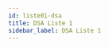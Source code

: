 ```yaml
---
id: liste01-dsa
title: DSA Liste 1
sidebar_label: DSA Liste 1
---
```

<table id="dsaListe"> </table> <!-- Hier wird alles reingepackt -->  
	
<p hidden><img src="/img/zur.png" width="20" onload="dsaListen(1)" /></p> <!-- Initialisierung ------------>

<div id="dsaTab2">
	<div hidden>
## ÜBERSICHT Auditor 1 <br /><br />

###	<input type="button" class="knopf trans" id="blaKnopf" value="On/Off"  onClick="dsaListen(1)"/>   

### <input type="button" class="knopf trans" id="blaKnopf" value="Drucken" onclick="window.print();" />	
	</div>
</div>